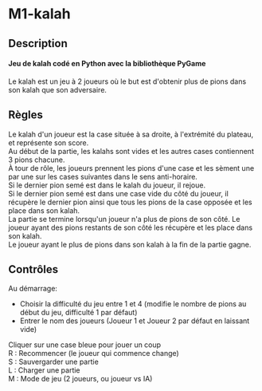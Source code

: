 # M1-kalah

## Description
#### Jeu de kalah codé en Python avec la bibliothèque PyGame
Le kalah est un jeu à 2 joueurs où le but est d'obtenir plus de pions dans son kalah que son adversaire.  

## Règles
Le kalah d'un joueur est la case située à sa droite, à l'extrémité du plateau, et représente son score.  
Au début de la partie, les kalahs sont vides et les autres cases contiennent 3 pions chacune.  
À tour de rôle, les joueurs prennent les pions d'une case et les sèment une par une sur les cases suivantes dans le sens anti-horaire.  
Si le dernier pion semé est dans le kalah du joueur, il rejoue.  
Si le dernier pion semé est dans une case vide du côté du joueur, il récupère le dernier pion ainsi que tous les pions de la case opposée et les place dans son kalah.  
La partie se termine lorsqu'un joueur n'a plus de pions de son côté. Le joueur ayant des pions restants de son côté les récupère et les place dans son kalah.  
Le joueur ayant le plus de pions dans son kalah à la fin de la partie gagne.  

## Contrôles
Au démarrage:  
- Choisir la difficulté du jeu entre 1 et 4 (modifie le nombre de pions au début du jeu, difficulté 1 par défaut)  
- Entrer le nom des joueurs (Joueur 1 et Joueur 2 par défaut en laissant vide)  

Cliquer sur une case bleue pour jouer un coup  
R : Recommencer (le joueur qui commence change)  
S : Sauvergarder une partie  
L : Charger une partie  
M : Mode de jeu (2 joueurs, ou joueur vs IA)
